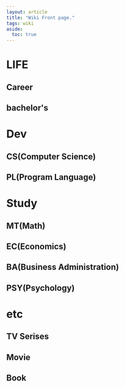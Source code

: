 ```yaml
---
layout: article
title: "Wiki Front page."
tags: wiki
aside:
  toc: true
---
```


# LIFE

## Career

## bachelor's



# Dev

## CS(Computer Science)

## PL(Program Language)



# Study

## MT(Math)

## EC(Economics)

## BA(Business Administration)

## PSY(Psychology)



# etc

## TV Serises

## Movie

## Book